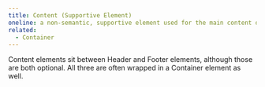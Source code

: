 ```yaml
---
title: Content (Supportive Element)
oneline: a non-semantic, supportive element used for the main content of a section or card.
related:
  - Container
---
```


Content elements sit between Header and Footer elements, although those are both optional. All three are often wrapped in a Container element as well.
